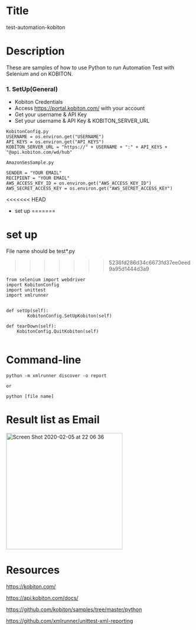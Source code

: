 
# Title
test-automation-kobiton

# Description
These are samples of how to use Python to run Automation Test with Selenium and on KOBITON.

### 1. SetUp(General)
- Kobiton Credentials
- Access <https://portal.kobiton.com/> with your account
- Get your username & API Key
- Set your username & API Key & KOBITON_SERVER_URL

```
KobitonConfig.py
USERNAME = os.environ.get("USERNAME")
API_KEYS = os.environ.get("API_KEYS")
KOBITON_SERVER_URL = "https://" + USERNAME + ":" + API_KEYS + "@api.kobiton.com/wd/hub"

```

```
AmazonSesSample.py 

SENDER = "YOUR EMAIL"
RECIPIENT = "YOUR EMAIL"
AWS_ACCESS_KEY_ID = os.environ.get("AWS_ACCESS_KEY_ID")
AWS_SECRET_ACCESS_KEY = os.environ.get("AWS_SECRET_ACCESS_KEY")

```


<<<<<<< HEAD

- set up
=======
# set up

File name should be test*.py
>>>>>>> 5236fd286d34c6673fd37ee0eed9a95d1444d3a9

```
from selenium import webdriver
import KobitonConfig
import unittest
import xmlrunner


def setUp(self):
        KobitonConfig.SetUpKobiton(self)
    
def tearDown(self):
    KobitonConfig.QuitKobiton(self)
        
```

# Command-line

```
python -m xmlrunner discover -o report

or

python [file name]

```
# Result list as Email

<img width="315" alt="Screen Shot 2020-02-05 at 22 06 36" src="https://user-images.githubusercontent.com/36895565/73923725-01483f00-48d4-11ea-8974-528d9e8731c1.png">

# Resources
<https://kobiton.com/>

<https://api.kobiton.com/docs/>

<https://github.com/kobiton/samples/tree/master/python>

<https://github.com/xmlrunner/unittest-xml-reporting>

